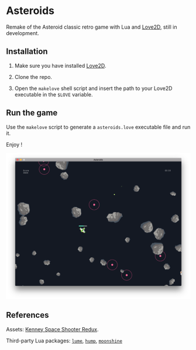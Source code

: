 # Asteroids

Remake of the Asteroid classic retro game with Lua and [Love2D](https://love2d.org), still in development.

## Installation

1. Make sure you have installed [Love2D](https://love2d.org).

2. Clone the repo.

3. Open the `makelove` shell script and insert the path to your Love2D executable in the `$LOVE` variable.

## Run the game

Use the `makelove` script to generate a `asteroids.love` executable file and run it.

Enjoy !

![Screenshot](media/screenshot.png)

## References

Assets: [Kenney Space Shooter Redux](http://kenney.nl/assets/space-shooter-redux).

Third-party Lua packages: [`lume`](https://github.com/rxi/lume), [`hump`](http://hump.readthedocs.io/en/latest/gamestate.html), [`moonshine`](https://github.com/vrld/moonshine)
